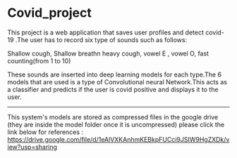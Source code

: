 # Covid_project

This project is a web application that saves user profiles and detect covid-19 .The user has to record six type of sounds such as follows:

Shallow cough,
Shallow breathn
heavy cough,
vowel E ,
vowel O,
fast counting(from 1 to 10)

These sounds are inserted into deep learning models for each type.The 6  models that are used is a  type of Convolutional neural Network.This acts as a classifier and predicts if the user is covid positive and displays it to the user.

-------------------------------------------------------------------------------------------------------------------------------------------------------------------

This system's models are stored as compressed files in the google drive (they are inside the model folder once it is uncompressed)
please click the link below for references :
https://drive.google.com/file/d/1eAlVXKAnhmKEBkpFUCci9JSIW9HgZXDk/view?usp=sharing






